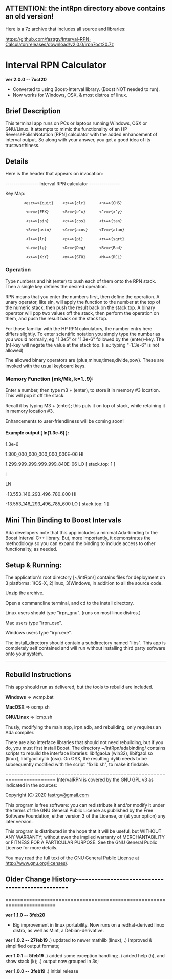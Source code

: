 ATTENTION: the intRpn directory above contains an old version!
--------------------------------------------------------------






Here is a 7z archive that includes all source and libraries:

https://github.com/fastrgv/Interval-RPN-Calculator/releases/download/v2.0.0/irpn7oct20.7z



# Interval RPN Calculator


**ver 2.0.0 -- 7oct20**
* Converted to using Boost-Interval library. (Boost NOT needed to run).
* Now works for Windows, OSX, & most distros of linux.


## Brief Description
This terminal app runs on PCs or laptops running Windows, OSX or GNU/Linux.  It attempts to mimic the functionality of an HP ReversePolishNotation [RPN] calculator with the added enhancement of interval output.  So along with your answer, you get a good idea of its trustworthiness.


## Details

Here is the header that appears on invocation:
	
---------------- Interval RPN calculator ---------------

Key Map:

            <esc>=>{quit}    <z>=>{clr}      <n>=>{CHS}
            
             <e>=>{EEX}      <E>=>{e^x}      <^>=>{x^y}
             
             <s>=>{sin}      <c>=>{cos}      <t>=>{tan}
             
             <S>=>{asin}     <C>=>{acos}     <T>=>{atan}
             
             <l>=>{ln}       <p>=>{pi}       <r>=>{sqrt}
             
             <L>=>{lg}       <D>=>{Deg}      <R>=>{Rad}
             
             <x>=>{X:Y}      <m>=>{STO}      <M>=>{RCL}


### Operation
Type numbers and hit (enter) to push each of them onto the RPN stack.  Then a single key defines the desired operation.

RPN means that you enter the numbers first, then define the operation.  A unary operator, like sin, will apply the function to the number at the top of the numeric stack, then push the result back on the stack top.  A binary operator will pop two values off the stack, then perform the operation on them, and push the result back on the stack top.

For those familiar with the HP RPN calculators, the number entry here differs slightly.  To enter scientific notation you simply type the number as you would normally, eg "1.3e5" or "1.3e-6" followed by the (enter)-key.  The (n)-key will negate the value at the stack top. (i.e.: typing "-1.3e-6" is not allowed)

The allowed binary operators are {plus,minus,times,divide,pow}.  These are invoked with the usual keyboard keys.

### Memory Function (mk/Mk, k=1..9):

Enter a number, then type m3 + (enter), to store it in memory #3 location.  This will pop it off the stack.

Recall it by typing M3 + (enter);  this puts it on top of stack, while retaining it in memory location #3.

Enhancements to user-friendliness will be coming soon!


#### Example output [ ln(1.3e-6) ]:

1.3e-6

1.300_000_000_000_000_000E-06 HI

1.299_999_999_999_999_840E-06 LO    [ stack.top: 1 ]

l

 LN 

-13.553_146_293_496_780_800 HI

-13.553_146_293_496_785_600 LO    [ stack.top: 1 ]





## Mini Thin Binding to Boost Intervals

Ada developers note that this app includes a minimal Ada-binding to the Boost Interval C++ library.  But, more importantly, it demonstrates the methodology so you can expand the binding to include access to other functionality, as needed.

## Setup & Running:
The application's root directory [~/intRpn/] contains files for deployment on 3 platforms:  1)OS-X, 2)linux, 3)Windows, in addition to all the source code.

Unzip the archive.

Open a commandline terminal, and cd to the install directory.

Linux users should type "irpn_gnu". (runs on most linux distros.)

Mac users type "irpn_osx".

Windows users type "irpn.exe".

The install_directory should contain a subdirectory named "libs".  This app is completely self contained and will run without installing third party software onto your system.

--------------------------------------------------------------------------

## Rebuild Instructions

This app should run as delivered, but the tools to rebuild are included.

**Windows** => wcmp.bat

**MacOSX** => ocmp.sh

**GNU/Linux** => lcmp.sh

Thusly, modifying the main app, irpn.adb, and rebuilding, only requires an Ada compiler.

There are also interface libraries that should not need rebuilding, but if you do, you must first install Boost.
The directory ~/intRpn/adabinding/ contains scripts to rebuild the interface libraries:
	libifgaol.a (win32), libifgaol.so (linux), libifgaol.dylib (osx).
On OSX, the resulting dylib needs to be subsequently modified with the script "fixlib.sh", to make it findable.


=======================================================================
IntervalRPN is covered by the GNU GPL v3 as indicated in the sources:

 Copyright (C) 2020  fastrgv@gmail.com

 This program is free software: you can redistribute it and/or modify
 it under the terms of the GNU General Public License as published by
 the Free Software Foundation, either version 3 of the License, or
 (at your option) any later version.

 This program is distributed in the hope that it will be useful,
 but WITHOUT ANY WARRANTY; without even the implied warranty of
 MERCHANTABILITY or FITNESS FOR A PARTICULAR PURPOSE.  See the
 GNU General Public License for more details.

 You may read the full text of the GNU General Public License
 at <http://www.gnu.org/licenses/>.


## Older Change History------------------------------------------------
=======================================================================

**ver 1.1.0 -- 3feb20**
* Big improvement in linux portability.  Now runs on a redhat-derived linux distro, as well as Mint, a Debian-derivative.

**ver 1.0.2 -- 27feb19**
.) updated to newer mathlib (linux);
.) improved & simplified output formats;

**ver 1.0.1 -- 5feb19**
.) added some exception handling;
.) added help (h), and show stack (k);
.) output now grouped in 3s;

**ver 1.0.0 -- 3feb19**
.) initial release

